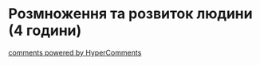 <div id="hypercomments_widget" class="js-hypercomments-widget invisible"></div>

# Розмноження та розвиток людини (4 години)



<div class="js-hypercomments-container">
<a href="http://hypercomments.com" class="hc-link" title="comments widget">comments powered by HyperComments</a>
</div>